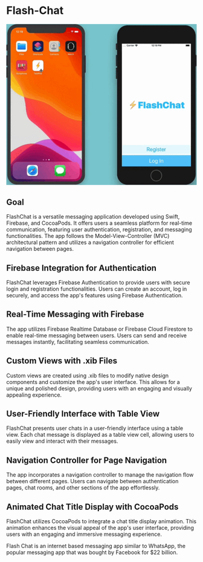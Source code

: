 # Flash-Chat

![FlashChat](Documentation/FlashChat.gif)

## Goal

FlashChat is a versatile messaging application developed using Swift, Firebase, and CocoaPods. It offers users a seamless platform for real-time communication, featuring user authentication, registration, and messaging functionalities. The app follows the Model-View-Controller (MVC) architectural pattern and utilizes a navigation controller for efficient navigation between pages.

## Firebase Integration for Authentication 
FlashChat leverages Firebase Authentication to provide users with secure login and registration functionalities. Users can create an account, log in securely, and access the app's features using Firebase Authentication.

## Real-Time Messaging with Firebase 
The app utilizes Firebase Realtime Database or Firebase Cloud Firestore to enable real-time messaging between users. Users can send and receive messages instantly, facilitating seamless communication.

## Custom Views with .xib Files 
Custom views are created using .xib files to modify native design components and customize the app's user interface. This allows for a unique and polished design, providing users with an engaging and visually appealing experience.

## User-Friendly Interface with Table View 
FlashChat presents user chats in a user-friendly interface using a table view. Each chat message is displayed as a table view cell, allowing users to easily view and interact with their messages.

## Navigation Controller for Page Navigation 
The app incorporates a navigation controller to manage the navigation flow between different pages. Users can navigate between authentication pages, chat rooms, and other sections of the app effortlessly.

## Animated Chat Title Display with CocoaPods
FlashChat utilizes CocoaPods to integrate a chat title display animation. This animation enhances the visual appeal of the app's user interface, providing users with an engaging and immersive messaging experience.

Flash Chat is an internet based messaging app similar to WhatsApp, the popular messaging app that was bought by Facebook for $22 billion. 